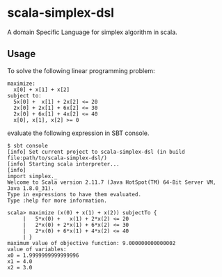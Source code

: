 # scala-simplex-dsl
A domain Specific Language for simplex algorithm in scala.

## Usage
To solve the following linear programming problem:

```
maximize:
  x[0] + x[1] + x[2]
subject to:
  5x[0] +  x[1] + 2x[2] <= 20
  2x[0] + 2x[1] + 6x[2] <= 30
  2x[0] + 6x[1] + 4x[2] <= 40
  x[0], x[1], x[2] >= 0
```

evaluate the following expression in SBT console.

```
$ sbt console
[info] Set current project to scala-simplex-dsl (in build file:path/to/scala-simplex-dsl/)
[info] Starting scala interpreter...
[info] 
import simplex._
Welcome to Scala version 2.11.7 (Java HotSpot(TM) 64-Bit Server VM, Java 1.8.0_31).
Type in expressions to have them evaluated.
Type :help for more information.

scala> maximize (x(0) + x(1) + x(2)) subjectTo {
     |   5*x(0) +   x(1) + 2*x(2) <= 20
     |   2*x(0) + 2*x(1) + 6*x(2) <= 30
     |   2*x(0) + 6*x(1) + 4*x(2) <= 40
     | }
maximum value of objective function: 9.000000000000002
value of variables:
x0 = 1.9999999999999996
x1 = 4.0
x2 = 3.0
```
